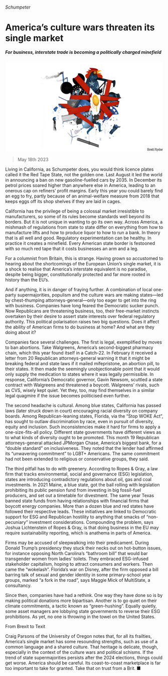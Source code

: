 ###### Schumpeter

# America’s culture wars threaten its single market 

##### For business, interstate trade is becoming a politically charged minefield 

![image](images/20230520_WBD000.jpg) 

> May 18th 2023 

Living in California, as Schumpeter does, you would think licence plates called it the Red Tape State, not the golden one. Last August it led the world in announcing a ban on new gasoline-fuelled cars by 2035. In December its petrol prices soared higher than anywhere else in America, leading to an onerous cap on refiners’ profit margins. Early this year you could barely find an egg to fry, partly because of an animal-welfare measure from 2018 that keeps eggs off its shop shelves if they are laid in cages.

California has the privilege of being a colossal market irresistible to manufacturers, so some of its rules become standards well beyond its borders. But it is not unique in wanting to go its own way. Across America, a mishmash of regulations from state to state differ on everything from how to manufacture lifts and how to produce liquor to how to run a bank. In theory that is all well and good. Regulatory experimentation can be healthy. In practice it creates a minefield. Every American state border is festooned with so much red tape that it costs businesses an arm and a leg. 

For a columnist from Britain, this is strange. Having grown so accustomed to hearing about the shortcomings of the European Union’s single market, it is a shock to realise that America’s interstate equivalent is no paradise, despite being bigger, constitutionally protected and far more rooted in history than the EU’s. 

And if anything, it is in danger of fraying further. A combination of local one-party supermajorities, populism and the culture wars are making states—led by chest-thumping attorneys-general—only too eager to get into the ring with business. Companies have long feared the Democratic sucker punch. Now Republicans are threatening business, too, their free-market instincts overtaken by their desire to assert state interests over federal regulatory authority. This political polarisation raises two big questions. Does it affect the ability of American firms to do business at home? And what are they doing about it? 

Companies face several challenges. The first is legal, exemplified by moves to ban abortions. Take Walgreens, America’s second-biggest pharmacy chain, which this year found itself in a Catch-22. In February it received a letter from 20 Republican attorneys-general warning it that it might be breaking federal and state laws if it mailed mifepristone, an abortion pill, to their states. It then made the seemingly unobjectionable point that it would only supply the medication to states where it was legally permissible. In response, California’s Democratic governor, Gavin Newsom, scuttled a state contract with Walgreens and threatened a boycott. Walgreens’ rivals, such as CVS, wisely kept quiet. Yet they, too, may find themselves in a similar legal quagmire if the issue becomes politicised even further. 

The second headache is cultural. Among blue states, California has passed laws (later struck down in court) encouraging racial diversity on company boards. Among Republican-leaning states, Florida, via the “Stop WOKE Act”, has sought to outlaw discrimination by race, even in pursuit of diversity, equity and inclusion. Such inconsistencies make it hard for firms to apply a one-size-fits-all policy. Different state governments have different views as to what kinds of diversity ought to be promoted. This month 19 Republican attorneys-general attacked JPMorgan Chase, America’s biggest bank, for a “double standard” on inclusiveness. They noted that the lender had affirmed its “unwavering commitment” to LGBT+ Americans. The same commitment had not been extended to religious or conservative groups, they said.

The third pitfall has to do with greenery. According to Ropes &amp; Gray, a law firm that tracks environmental, social and governance (ESG) legislation, states are introducing contradictory regulations about oil, gas and coal investments. In 2021 Maine, a blue state, got the ball rolling with legislation prohibiting its public pension fund from investing in big fossil-fuel producers, and set out a timetable for divestment. The same year Texas banned state funds from having relationships with financial firms that boycott energy companies. More than a dozen blue and red states have followed their respective leads. These initiatives are linked to Democratic support for ESG and Republican hostility to anything that smacks of “non-pecuniary” investment considerations. Compounding the problem, says Joshua Lichtenstein of Ropes &amp; Gray, is that doing business in the EU may require sustainability reporting, which is anathema in parts of America.

Firms may be accused of sleepwalking into their predicament. During Donald Trump’s presidency they stuck their necks out on hot-button issues, for instance opposing North Carolina’s “bathroom bill” that would bar transgender women from ladies’ toilets. They embraced ESG-infused stakeholder capitalism, hoping to attract consumers and workers. Then came the “wokelash”. Florida’s war on Disney, after the firm opposed a bill barring talk of sexual and gender identity in some primary-school year groups, marked “a fork in the road”, says Maggie Mick of MultiState, a consultancy. 

Since then, companies have had a rethink. One way they have done so is by making political donations more bipartisan. Another is to go quiet on their climate commitments, a tactic known as “green-hushing”. Equally quietly, some asset managers are lobbying state governments to reverse their ESG prohibitions. As yet, no one is throwing in the towel on the United States. 

From Brexit to Texit 

Craig Parsons of the University of Oregon notes that, for all its frailties, America’s single market has some resounding strengths, such as use of a common language and a shared culture. That heritage is delicate, though, especially in the context of the culture wars and political schisms. If the trend of state supermajorities persists after the 2024 elections, things could get worse. America should be careful. Its coast-to-coast marketplace is far too important to take for granted. Take that on trust from a Brit. ■




 


